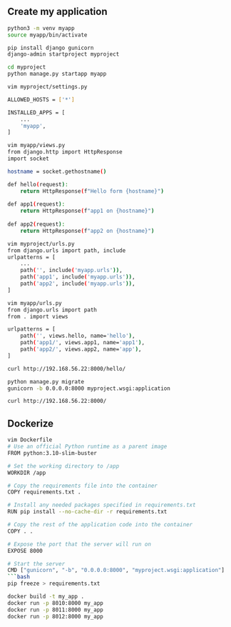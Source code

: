 ## Create my application
```bash
python3 -m venv myapp
source myapp/bin/activate

pip install django gunicorn
django-admin startproject myproject

cd myproject
python manage.py startapp myapp

```

```bash
vim myproject/settings.py

ALLOWED_HOSTS = ['*']

INSTALLED_APPS = [
	...
    'myapp',
]
```

```bash
vim myapp/views.py
from django.http import HttpResponse
import socket

hostname = socket.gethostname()

def hello(request):
    return HttpResponse(f"Hello form {hostname}")
    
def app1(request):
    return HttpResponse(f"app1 on {hostname}")
    
def app2(request):
    return HttpResponse(f"app2 on {hostname}")
```

```bash
vim myproject/urls.py
from django.urls import path, include
urlpatterns = [
	...
    path('', include('myapp.urls')),
    path('app1', include('myapp.urls')),
    path('app2', include('myapp.urls')),
]
```

```bash
vim myapp/urls.py
from django.urls import path
from . import views

urlpatterns = [
    path('', views.hello, name='hello'),
    path('app1/', views.app1, name='app1'),
    path('app2/', views.app2, name='app'),
]
```

```bash
curl http://192.168.56.22:8000/hello/
```

```bash
python manage.py migrate
gunicorn -b 0.0.0.0:8000 myproject.wsgi:application
```

```bash
curl http://192.168.56.22:8000/
```

## Dockerize
```bash
vim Dockerfile
# Use an official Python runtime as a parent image
FROM python:3.10-slim-buster

# Set the working directory to /app
WORKDIR /app

# Copy the requirements file into the container
COPY requirements.txt .

# Install any needed packages specified in requirements.txt
RUN pip install --no-cache-dir -r requirements.txt

# Copy the rest of the application code into the container
COPY . .

# Expose the port that the server will run on
EXPOSE 8000

# Start the server
CMD ["gunicorn", "-b", "0.0.0.0:8000", "myproject.wsgi:application"]
```bash
pip freeze > requirements.txt
```

```bash
docker build -t my_app .
docker run -p 8010:8000 my_app
docker run -p 8011:8000 my_app
docker run -p 8012:8000 my_app
```